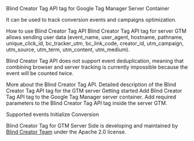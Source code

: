Blind Creator Tag API tag for Google Tag Manager Server Container

It can be used to track conversion events and campaigns optimization.

How to use Blind Creator Tag API
Blind Creator Tag API tag for server GTM allows sending user data (event_name, user_agent, hostname, pathname, unique_click_id, bc_tracker_utm, bc_link_code, creator_id, utm_campaign, utm_source, utm_term, utm_content, utm_medium).

Blind Creator Tag API does not support event deduplication, meaning that combining browser and server tracking is currently impossible because the event will be counted twice.

More about the Blind Creator Tag API.
Detailed description of the Blind Creator Tag API tag for the GTM server
Getting started
Add Blind Creator Tag API tag to the Google Tag Manager server container.
Add required parameters to the Blind Creator Tag API tag inside the server GTM.

Supported events
Initialize
Conversion

Blind Creator Tag for GTM Server Side is developing and maintained by [Blind Creator Team](https://github.com/Blind-Creator-Inc/) under the Apache 2.0 license.